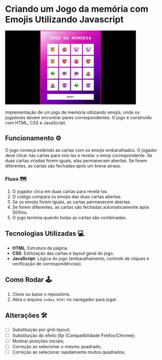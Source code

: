 # Criando um Jogo da memória com Emojis Utilizando Javascript

![record](./doc/Record.gif)

Implementação de um jogo de memória utilizando emojis, onde os jogadores devem encontrar pares correspondentes. O jogo é construído com HTML, CSS e JavaScript.

## Funcionamento ⚙️

O jogo começa exibindo as cartas com os emojis embaralhados. O jogador deve clicar nas cartas para virá-las e revelar o emoji correspondente. Se duas cartas viradas forem iguais, elas permanecem abertas. Se forem diferentes, as cartas são fechadas após um breve atraso.

### Fluxo 🗺️

1. O jogador clica em duas cartas para revelá-las.
2. O código compara os emojis das duas cartas abertas.
3. Se os emojis forem iguais, as cartas permanecem abertas.
4. Se forem diferentes, as cartas são fechadas automaticamente após 500ms.
5. O jogo termina quando todas as cartas são combinadas.

## Tecnologias Utilizadas 💻

- **HTML**: Estrutura da página.
- **CSS**: Estilização das cartas e layout geral do jogo.
- **JavaScript**: Lógica do jogo (embaralhamento, controle de cliques e verificação de correspondências).

## Como Rodar 🕹️

1. Clone ou baixe o repositório.
2. Abra o arquivo `index.html` no navegador para jogar.

## Alterações 🛠️

- [ ] Substituição por grid-layout;
- [ ] Substituição do efeito *flip* (Compatibilidade Firefox/Chrome);
- [ ] Mostrar posições iniciais;
- [ ] Correção ao selecionar o mesmo quadrado;
- [ ] Correção ao selecionar rapidamente muitos quadrados;
